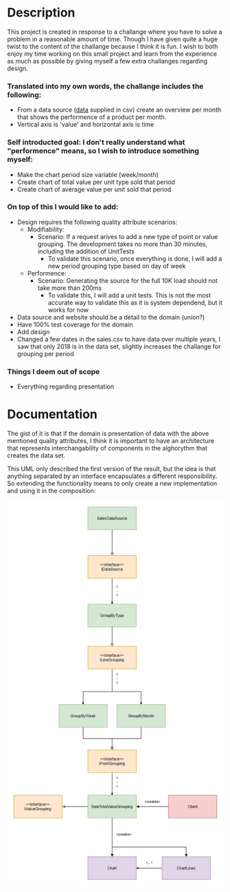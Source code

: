 # Description

This project is created in response to a challange where you have to solve a problem in a reasonable amount of time. Though I have given quite a huge twist to the content of the challange because I think it is fun. I wish to both enjoy my time working on this small project and learn from the experience as much as possible by giving myself a few extra challanges regarding design.

### Translated into my own words, the challange includes the following:
 - From a data source ([data](Infrastructure/MockedData/sales.csv) supplied in csv) create an overview per month that shows the performence of a product per month.
 - Vertical axis is 'value' and horizontal axis is time
 
### Self introducted goal: I don't really understand what "performence" means, so I wish to introduce something myself:
 - Make the chart period size variable (week/month)
 - Create chart of total value per unit type sold that period
 - Create chart of average value per unit sold that period
 
### On top of this I would like to add:
 - Design requires the following quality attribute scenarios:
   - Modifiability:
     - Scenario: If a request arives to add a new type of point or value grouping. The development takes no more than 30 minutes, including the addition of UnitTests
       - To validate this scenario, once everything is done, I will add a new period grouping type based on day of week
   - Performence:
     - Scenario: Generating the source for the full 10K load should not take more than 200ms
       - To validate this, I will add a unit tests. This is not the most accurate way to validate this as it is system dependend, but it works for now
 - Data source and website should be a detail to the domain (union?)
 - Have 100% test coverage for the domain
 - Add design
 - Changed a few dates in the sales.csv to have data over multiple years, I saw that only 2018 is in the data set, slightly increases the challange for grouping per period
 
### Things I deem out of scope
 - Everything regarding presentation

# Documentation

The gist of it is that if the domain is presentation of data with the above mentioned quality attributes, I think it is important to have an architecture that represents interchangability of components in the alghorythm that creates the data set.

This UML only described the first version of the result, but the idea is that anything separated by an interface encapsulates a different responsibility. So extending the functionality means to only create a new implementation and using it in the composition:

![UML](Documentation/Overview.jpg)

